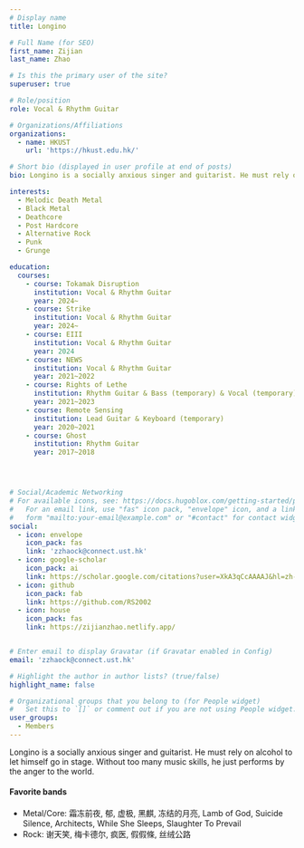 ```yaml
---
# Display name
title: Longino

# Full Name (for SEO)
first_name: Zijian
last_name: Zhao

# Is this the primary user of the site?
superuser: true

# Role/position
role: Vocal & Rhythm Guitar

# Organizations/Affiliations
organizations:
  - name: HKUST
    url: 'https://hkust.edu.hk/'

# Short bio (displayed in user profile at end of posts)
bio: Longino is a socially anxious singer and guitarist. He must rely on alcohol to let himself go in stage. Without too many music skills, he just performs by the anger to the world.

interests:
  - Melodic Death Metal
  - Black Metal
  - Deathcore
  - Post Hardcore
  - Alternative Rock
  - Punk
  - Grunge

education:
  courses:
    - course: Tokamak Disruption
      institution: Vocal & Rhythm Guitar
      year: 2024~
    - course: Strike 
      institution: Vocal & Rhythm Guitar
      year: 2024~
    - course: EIII
      institution: Vocal & Rhythm Guitar
      year: 2024
    - course: NEWS
      institution: Vocal & Rhythm Guitar
      year: 2021~2022
    - course: Rights of Lethe
      institution: Rhythm Guitar & Bass (temporary) & Vocal (temporary)
      year: 2021~2023
    - course: Remote Sensing
      institution: Lead Guitar & Keyboard (temporary)
      year: 2020~2021
    - course: Ghost
      institution: Rhythm Guitar
      year: 2017~2018




# Social/Academic Networking
# For available icons, see: https://docs.hugoblox.com/getting-started/page-builder/#icons
#   For an email link, use "fas" icon pack, "envelope" icon, and a link in the
#   form "mailto:your-email@example.com" or "#contact" for contact widget.
social:
  - icon: envelope
    icon_pack: fas
    link: 'zzhaock@connect.ust.hk'
  - icon: google-scholar
    icon_pack: ai
    link: https://scholar.google.com/citations?user=XkA3qCcAAAAJ&hl=zh-CN
  - icon: github
    icon_pack: fab
    link: https://github.com/RS2002
  - icon: house
    icon_pack: fas
    link: https://zijianzhao.netlify.app/


# Enter email to display Gravatar (if Gravatar enabled in Config)
email: 'zzhaock@connect.ust.hk'

# Highlight the author in author lists? (true/false)
highlight_name: false

# Organizational groups that you belong to (for People widget)
#   Set this to `[]` or comment out if you are not using People widget.
user_groups:
  - Members
---
```


Longino is a socially anxious singer and guitarist. He must rely on alcohol to let himself go in stage. Without too many music skills, he just performs by the anger to the world.

#### Favorite bands

- Metal/Core: 霜冻前夜, 郁, 虚极, 黑麒, 冻结的月亮, Lamb of God, Suicide Silence, Architects, While She Sleeps, Slaughter To Prevail
- Rock: 谢天笑, 梅卡德尔, 疯医, 假假條, 丝绒公路 

